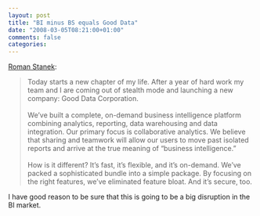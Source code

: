 ```yaml
---
layout: post
title: "BI minus BS equals Good Data"
date: "2008-03-05T08:21:00+01:00"
comments: false
categories: 
---
```


<p><a href="http://romanstanek.blogspot.com/2008/03/bi-bs-good-data.html">Roman Stanek</a>:</p>

<blockquote>
<p>Today starts a new chapter of my life. After a year of hard work my team and I are coming out of stealth mode and launching a new company: Good Data Corporation.<br /><br />We&#8217;ve built a complete, on-demand business intelligence platform combining analytics, reporting, data warehousing and data integration. Our primary focus is collaborative analytics. We believe that sharing and teamwork will allow our users to move past isolated reports and arrive at the true meaning of &#8220;business intelligence.&#8221;<br /><br />How is it different? It&#8217;s fast, it&#8217;s flexible, and it&#8217;s on-demand. We&#8217;ve packed a sophisticated bundle into a simple package. By focusing on the right features, we&#8217;ve eliminated feature bloat. And it&#8217;s secure, too.</p>
</blockquote>

<p>I have good reason to be sure that this is going to be a big disruption in the BI market.</p>


